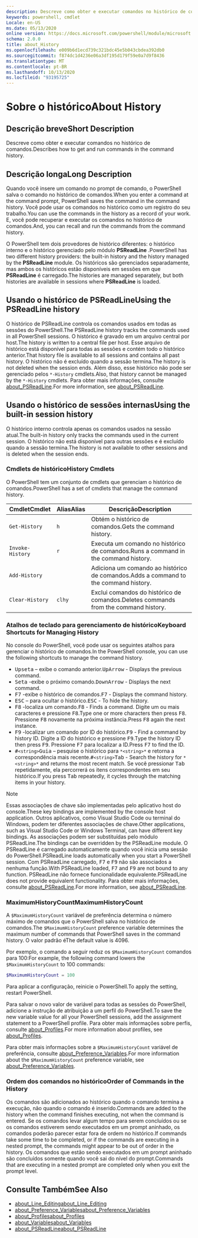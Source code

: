 ```yaml
---
description: Descreve como obter e executar comandos no histórico de comandos.
keywords: powershell, cmdlet
Locale: en-US
ms.date: 05/13/2020
online version: https://docs.microsoft.com/powershell/module/microsoft.powershell.core/about/about_history?view=powershell-6&WT.mc_id=ps-gethelp
schema: 2.0.0
title: about_History
ms.openlocfilehash: e009b6d1ecd739c321bdc45e5b043cbdea392db0
ms.sourcegitcommit: f874dc1d4236e06a3df195d179f59e0a7d9f8436
ms.translationtype: MT
ms.contentlocale: pt-BR
ms.lasthandoff: 10/13/2020
ms.locfileid: "93195725"
---
```

# <a name="about-history"></a><span data-ttu-id="cfe32-104">Sobre o histórico</span><span class="sxs-lookup"><span data-stu-id="cfe32-104">About History</span></span>

## <a name="short-description"></a><span data-ttu-id="cfe32-105">Descrição breve</span><span class="sxs-lookup"><span data-stu-id="cfe32-105">Short Description</span></span>
<span data-ttu-id="cfe32-106">Descreve como obter e executar comandos no histórico de comandos.</span><span class="sxs-lookup"><span data-stu-id="cfe32-106">Describes how to get and run commands in the command history.</span></span>

## <a name="long-description"></a><span data-ttu-id="cfe32-107">Descrição longa</span><span class="sxs-lookup"><span data-stu-id="cfe32-107">Long Description</span></span>

<span data-ttu-id="cfe32-108">Quando você insere um comando no prompt de comando, o PowerShell salva o comando no histórico de comandos.</span><span class="sxs-lookup"><span data-stu-id="cfe32-108">When you enter a command at the command prompt, PowerShell saves the command in the command history.</span></span> <span data-ttu-id="cfe32-109">Você pode usar os comandos no histórico como um registro do seu trabalho.</span><span class="sxs-lookup"><span data-stu-id="cfe32-109">You can use the commands in the history as a record of your work.</span></span> <span data-ttu-id="cfe32-110">E, você pode recuperar e executar os comandos no histórico de comandos.</span><span class="sxs-lookup"><span data-stu-id="cfe32-110">And, you can recall and run the commands from the command history.</span></span>

<span data-ttu-id="cfe32-111">O PowerShell tem dois provedores de histórico diferentes: o histórico interno e o histórico gerenciado pelo módulo **PSReadLine** .</span><span class="sxs-lookup"><span data-stu-id="cfe32-111">PowerShell has two different history providers: the built-in history and the history managed by the **PSReadLine** module.</span></span> <span data-ttu-id="cfe32-112">Os históricos são gerenciados separadamente, mas ambos os históricos estão disponíveis em sessões em que **PSReadLine** é carregado.</span><span class="sxs-lookup"><span data-stu-id="cfe32-112">The histories are managed separately, but both histories are available in sessions where **PSReadLine** is loaded.</span></span>

## <a name="using-the-psreadline-history"></a><span data-ttu-id="cfe32-113">Usando o histórico de PSReadLine</span><span class="sxs-lookup"><span data-stu-id="cfe32-113">Using the PSReadLine history</span></span>

<span data-ttu-id="cfe32-114">O histórico de PSReadLine controla os comandos usados em todas as sessões do PowerShell.</span><span class="sxs-lookup"><span data-stu-id="cfe32-114">The PSReadLine history tracks the commands used in all PowerShell sessions.</span></span>
<span data-ttu-id="cfe32-115">O histórico é gravado em um arquivo central por host.</span><span class="sxs-lookup"><span data-stu-id="cfe32-115">The history is written to a central file per host.</span></span> <span data-ttu-id="cfe32-116">Esse arquivo de histórico está disponível para todas as sessões e contém todo o histórico anterior.</span><span class="sxs-lookup"><span data-stu-id="cfe32-116">That history file is available to all sessions and contains all past history.</span></span> <span data-ttu-id="cfe32-117">O histórico não é excluído quando a sessão termina.</span><span class="sxs-lookup"><span data-stu-id="cfe32-117">The history is not deleted when the session ends.</span></span> <span data-ttu-id="cfe32-118">Além disso, esse histórico não pode ser gerenciado pelos `*-History` cmdlets.</span><span class="sxs-lookup"><span data-stu-id="cfe32-118">Also, that history cannot be managed by the `*-History` cmdlets.</span></span> <span data-ttu-id="cfe32-119">Para obter mais informações, consulte [about_PSReadLine](../../PSReadLine/About/about_PSReadLine.md).</span><span class="sxs-lookup"><span data-stu-id="cfe32-119">For more information, see [about_PSReadLine](../../PSReadLine/About/about_PSReadLine.md).</span></span>

## <a name="using-the-built-in-session-history"></a><span data-ttu-id="cfe32-120">Usando o histórico de sessões internas</span><span class="sxs-lookup"><span data-stu-id="cfe32-120">Using the built-in session history</span></span>

<span data-ttu-id="cfe32-121">O histórico interno controla apenas os comandos usados na sessão atual.</span><span class="sxs-lookup"><span data-stu-id="cfe32-121">The built-in history only tracks the commands used in the current session.</span></span> <span data-ttu-id="cfe32-122">O histórico não está disponível para outras sessões e é excluído quando a sessão termina.</span><span class="sxs-lookup"><span data-stu-id="cfe32-122">The history is not available to other sessions and is deleted when the session ends.</span></span>

### <a name="history-cmdlets"></a><span data-ttu-id="cfe32-123">Cmdlets de histórico</span><span class="sxs-lookup"><span data-stu-id="cfe32-123">History Cmdlets</span></span>

<span data-ttu-id="cfe32-124">O PowerShell tem um conjunto de cmdlets que gerenciam o histórico de comandos.</span><span class="sxs-lookup"><span data-stu-id="cfe32-124">PowerShell has a set of cmdlets that manage the command history.</span></span>

| <span data-ttu-id="cfe32-125">Cmdlet</span><span class="sxs-lookup"><span data-stu-id="cfe32-125">Cmdlet</span></span>           | <span data-ttu-id="cfe32-126">Alias</span><span class="sxs-lookup"><span data-stu-id="cfe32-126">Alias</span></span>  | <span data-ttu-id="cfe32-127">Descrição</span><span class="sxs-lookup"><span data-stu-id="cfe32-127">Description</span></span>                                |
| ---------------- | ------ | ------------------------------------------ |
| `Get-History`    | `h`    | <span data-ttu-id="cfe32-128">Obtém o histórico de comandos.</span><span class="sxs-lookup"><span data-stu-id="cfe32-128">Gets the command history.</span></span>                  |
| `Invoke-History` | `r`    | <span data-ttu-id="cfe32-129">Executa um comando no histórico de comandos.</span><span class="sxs-lookup"><span data-stu-id="cfe32-129">Runs a command in the command history.</span></span>     |
| `Add-History`    |        | <span data-ttu-id="cfe32-130">Adiciona um comando ao histórico de comandos.</span><span class="sxs-lookup"><span data-stu-id="cfe32-130">Adds a command to the command history.</span></span>     |
| `Clear-History`  | `clhy` | <span data-ttu-id="cfe32-131">Exclui comandos do histórico de comandos.</span><span class="sxs-lookup"><span data-stu-id="cfe32-131">Deletes commands from the command history.</span></span> |

### <a name="keyboard-shortcuts-for-managing-history"></a><span data-ttu-id="cfe32-132">Atalhos de teclado para gerenciamento de histórico</span><span class="sxs-lookup"><span data-stu-id="cfe32-132">Keyboard Shortcuts for Managing History</span></span>

<span data-ttu-id="cfe32-133">No console do PowerShell, você pode usar os seguintes atalhos para gerenciar o histórico de comandos.</span><span class="sxs-lookup"><span data-stu-id="cfe32-133">In the PowerShell console, you can use the following shortcuts to manage the command history.</span></span>

- <span data-ttu-id="cfe32-134"><kbd>Upseta</kbd> – exibe o comando anterior.</span><span class="sxs-lookup"><span data-stu-id="cfe32-134"><kbd>UpArrow</kbd> - Displays the previous command.</span></span>
- <span data-ttu-id="cfe32-135"><kbd>Seta</kbd> -exibe o próximo comando.</span><span class="sxs-lookup"><span data-stu-id="cfe32-135"><kbd>DownArrow</kbd> - Displays the next command.</span></span>
- <span data-ttu-id="cfe32-136"><kbd>F7</kbd> -exibe o histórico de comandos.</span><span class="sxs-lookup"><span data-stu-id="cfe32-136"><kbd>F7</kbd> - Displays the command history.</span></span>
- <span data-ttu-id="cfe32-137"><kbd>ESC</kbd> – para ocultar o histórico.</span><span class="sxs-lookup"><span data-stu-id="cfe32-137"><kbd>ESC</kbd> - To hide the history.</span></span>
- <span data-ttu-id="cfe32-138"><kbd>F8</kbd> -localiza um comando.</span><span class="sxs-lookup"><span data-stu-id="cfe32-138"><kbd>F8</kbd> - Finds a command.</span></span> <span data-ttu-id="cfe32-139">Digite um ou mais caracteres e pressione <kbd>F8</kbd>.</span><span class="sxs-lookup"><span data-stu-id="cfe32-139">Type one or more characters then press <kbd>F8</kbd>.</span></span> <span data-ttu-id="cfe32-140">Pressione <kbd>F8</kbd> novamente na próxima instância.</span><span class="sxs-lookup"><span data-stu-id="cfe32-140">Press <kbd>F8</kbd> again the next instance.</span></span>
- <span data-ttu-id="cfe32-141"><kbd>F9</kbd> -localizar um comando por ID do histórico.</span><span class="sxs-lookup"><span data-stu-id="cfe32-141"><kbd>F9</kbd> - Find a command by history ID.</span></span> <span data-ttu-id="cfe32-142">Digite a ID do histórico e pressione <kbd>F9</kbd>.</span><span class="sxs-lookup"><span data-stu-id="cfe32-142">Type the history ID then press <kbd>F9</kbd>.</span></span> <span data-ttu-id="cfe32-143">Pressione <kbd>F7</kbd> para localizar a ID.</span><span class="sxs-lookup"><span data-stu-id="cfe32-143">Press <kbd>F7</kbd> to find the ID.</span></span>
- <span data-ttu-id="cfe32-144"><kbd>#</kbd>`<string>`</kbd><kbd>Guia</kbd> – pesquise o histórico para `*<string>*` e retorna a correspondência mais recente.</span><span class="sxs-lookup"><span data-stu-id="cfe32-144"><kbd>#</kbd>`<string>`</kbd><kbd>Tab</kbd> - Search the history for `*<string>*` and returns the most recent match.</span></span> <span data-ttu-id="cfe32-145">Se você pressionar <kbd>Tab</kbd> repetidamente, ela percorrerá os itens correspondentes em seu histórico.</span><span class="sxs-lookup"><span data-stu-id="cfe32-145">If you press <kbd>Tab</kbd> repeatedly, it cycles through the matching items in your history.</span></span>

> [!NOTE]
> <span data-ttu-id="cfe32-146">Essas associações de chave são implementadas pelo aplicativo host do console.</span><span class="sxs-lookup"><span data-stu-id="cfe32-146">These key bindings are implemented by the console host application.</span></span> <span data-ttu-id="cfe32-147">Outros aplicativos, como Visual Studio Code ou terminal do Windows, podem ter diferentes associações de chave.</span><span class="sxs-lookup"><span data-stu-id="cfe32-147">Other applications, such as Visual Studio Code or Windows Terminal, can have different key bindings.</span></span> <span data-ttu-id="cfe32-148">As associações podem ser substituídas pelo módulo PSReadLine.</span><span class="sxs-lookup"><span data-stu-id="cfe32-148">The bindings can be overridden by the PSReadLine module.</span></span> <span data-ttu-id="cfe32-149">O PSReadLine é carregado automaticamente quando você inicia uma sessão do PowerShell.</span><span class="sxs-lookup"><span data-stu-id="cfe32-149">PSReadLine loads automatically when you start a PowerShell session.</span></span>
> <span data-ttu-id="cfe32-150">Com PSReadLine carregado, <kbd>F7</kbd> e <kbd>F9</kbd> não são associados a nenhuma função.</span><span class="sxs-lookup"><span data-stu-id="cfe32-150">With PSReadLine loaded, <kbd>F7</kbd> and <kbd>F9</kbd> are not bound to any function.</span></span> <span data-ttu-id="cfe32-151">PSReadLine não fornece funcionalidade equivalente.</span><span class="sxs-lookup"><span data-stu-id="cfe32-151">PSReadLine does not provide equivalent functionality.</span></span> <span data-ttu-id="cfe32-152">Para obter mais informações, consulte [about_PSReadLine](../../PSReadLine/About/about_PSReadLine.md).</span><span class="sxs-lookup"><span data-stu-id="cfe32-152">For more information, see [about_PSReadLine](../../PSReadLine/About/about_PSReadLine.md).</span></span>

### <a name="maximumhistorycount"></a><span data-ttu-id="cfe32-153">MaximumHistoryCount</span><span class="sxs-lookup"><span data-stu-id="cfe32-153">MaximumHistoryCount</span></span>

<span data-ttu-id="cfe32-154">A `$MaximumHistoryCount` variável de preferência determina o número máximo de comandos que o PowerShell salva no histórico de comandos.</span><span class="sxs-lookup"><span data-stu-id="cfe32-154">The `$MaximumHistoryCount` preference variable determines the maximum number of commands that PowerShell saves in the command history.</span></span> <span data-ttu-id="cfe32-155">O valor padrão é</span><span class="sxs-lookup"><span data-stu-id="cfe32-155">The default value is</span></span>
4096.

<span data-ttu-id="cfe32-156">Por exemplo, o comando a seguir reduz os `$MaximumHistoryCount` comandos para 100:</span><span class="sxs-lookup"><span data-stu-id="cfe32-156">For example, the following command lowers the `$MaximumHistoryCount` to 100 commands:</span></span>

```powershell
$MaximumHistoryCount = 100
```

<span data-ttu-id="cfe32-157">Para aplicar a configuração, reinicie o PowerShell.</span><span class="sxs-lookup"><span data-stu-id="cfe32-157">To apply the setting, restart PowerShell.</span></span>

<span data-ttu-id="cfe32-158">Para salvar o novo valor de variável para todas as sessões do PowerShell, adicione a instrução de atribuição a um perfil do PowerShell.</span><span class="sxs-lookup"><span data-stu-id="cfe32-158">To save the new variable value for all your PowerShell sessions, add the assignment statement to a PowerShell profile.</span></span> <span data-ttu-id="cfe32-159">Para obter mais informações sobre perfis, consulte [about_Profiles](about_Profiles.md).</span><span class="sxs-lookup"><span data-stu-id="cfe32-159">For more information about profiles, see [about_Profiles](about_Profiles.md).</span></span>

<span data-ttu-id="cfe32-160">Para obter mais informações sobre a `$MaximumHistoryCount` variável de preferência, consulte [about_Preference_Variables](about_Preference_Variables.md).</span><span class="sxs-lookup"><span data-stu-id="cfe32-160">For more information about the `$MaximumHistoryCount` preference variable, see [about_Preference_Variables](about_Preference_Variables.md).</span></span>

### <a name="order-of-commands-in-the-history"></a><span data-ttu-id="cfe32-161">Ordem dos comandos no histórico</span><span class="sxs-lookup"><span data-stu-id="cfe32-161">Order of Commands in the History</span></span>

<span data-ttu-id="cfe32-162">Os comandos são adicionados ao histórico quando o comando termina a execução, não quando o comando é inserido.</span><span class="sxs-lookup"><span data-stu-id="cfe32-162">Commands are added to the history when the command finishes executing, not when the command is entered.</span></span> <span data-ttu-id="cfe32-163">Se os comandos levar algum tempo para serem concluídos ou se os comandos estiverem sendo executados em um prompt aninhado, os comandos poderão parecer estar fora de ordem no histórico.</span><span class="sxs-lookup"><span data-stu-id="cfe32-163">If commands take some time to be completed, or if the commands are executing in a nested prompt, the commands might appear to be out of order in the history.</span></span> <span data-ttu-id="cfe32-164">Os comandos que estão sendo executados em um prompt aninhado são concluídos somente quando você sai do nível do prompt.</span><span class="sxs-lookup"><span data-stu-id="cfe32-164">Commands that are executing in a nested prompt are completed only when you exit the prompt level.</span></span>

## <a name="see-also"></a><span data-ttu-id="cfe32-165">Consulte Também</span><span class="sxs-lookup"><span data-stu-id="cfe32-165">See Also</span></span>

- [<span data-ttu-id="cfe32-166">about_Line_Editing</span><span class="sxs-lookup"><span data-stu-id="cfe32-166">about_Line_Editing</span></span>](about_Line_Editing.md)
- [<span data-ttu-id="cfe32-167">about_Preference_Variables</span><span class="sxs-lookup"><span data-stu-id="cfe32-167">about_Preference_Variables</span></span>](about_Preference_Variables.md)
- [<span data-ttu-id="cfe32-168">about_Profiles</span><span class="sxs-lookup"><span data-stu-id="cfe32-168">about_Profiles</span></span>](about_Profiles.md)
- [<span data-ttu-id="cfe32-169">about_Variables</span><span class="sxs-lookup"><span data-stu-id="cfe32-169">about_Variables</span></span>](about_Variables.md)
- [<span data-ttu-id="cfe32-170">about_PSReadLine</span><span class="sxs-lookup"><span data-stu-id="cfe32-170">about_PSReadLine</span></span>](../../PSReadLine/About/about_PSReadLine.md)
